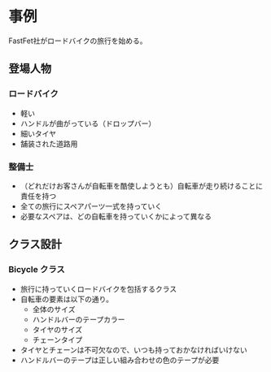 # 事例

FastFet社がロードバイクの旅行を始める。

## 登場人物

### ロードバイク

- 軽い
- ハンドルが曲がっている（ドロップバー）
- 細いタイヤ
- 舗装された道路用

### 整備士

- （どれだけお客さんが自転車を酷使しようとも）自転車が走り続けることに責任を持つ
- 全ての旅行にスペアパーツ一式を持っていく
- 必要なスペアは、どの自転車を持っていくかによって異なる

## クラス設計

### Bicycle クラス

- 旅行に持っていくロードバイクを包括するクラス
- 自転車の要素は以下の通り。
  - 全体のサイズ
  - ハンドルバーのテープカラー
  - タイヤのサイズ
  - チェーンタイプ
- タイヤとチェーンは不可欠なので、いつも持っておかなければいけない
- ハンドルバーのテープは正しい組み合わせの色のテープが必要
